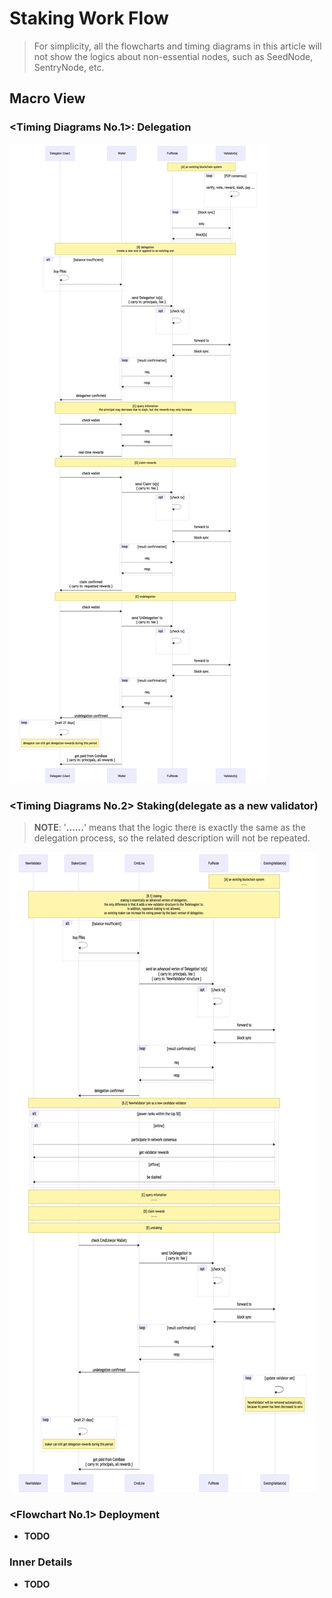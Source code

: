 # Staking Work Flow

> For simplicity, all the flowcharts and timing diagrams in this article will not show the logics about non-essential nodes, such as SeedNode, SentryNode, etc.

## Macro View

### \<Timing Diagrams No.1\>: Delegation

![](./pics/delegation_flow.png)

### \<Timing Diagrams No.2\> Staking(delegate as a new validator)

> **NOTE**: '**......**' means that the logic there is exactly the same as the delegation process, so the related description will not be repeated.

![](pics/staking_flow.png)

### \<Flowchart No.1\> Deployment

- **TODO**

### Inner Details

- **TODO**